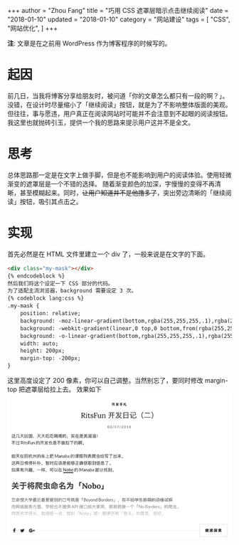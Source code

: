 +++
author = "Zhou Fang"
title = "巧用 CSS 遮罩层暗示点击继续阅读"
date = "2018-01-10"
updated = "2018-01-10"
category = "网站建设"
tags = [
    "CSS",
    "网站优化",
]
+++

__注__: 文章是在之前用 WordPress 作为博客程序的时候写的。

# 起因

前几日，当我将博客分享给朋友时，被问道「你的文章怎么都只有一段的啊？」。
没错，在设计时尽量缩小了「继续阅读」按钮，就是为了不影响整体版面的美观。但往往，事与愿违，用户真正在阅读网站时可能并不会注意到不起眼的阅读按钮。
我这里也就抛砖引玉，提供一个我的思路来提示用户这并不是全文。
  
<!--more-->

# 思考
总体思路那一定是在文字上做手脚，但是也不能影响到用户的阅读体验。使用轻微渐变的遮罩层是一个不错的选择。
随着渐变颜色的加深，字慢慢的变得不再清晰，甚至模糊起来。同时，~~让用户知道并不是他撸多了~~，突出旁边清晰的「继续阅读」按钮，吸引其点击之。

# 实现
首先必然是在 HTML 文件里建立一个 div 了，一般来说是在文字的下面。
```html
<div class="my-mask"></div>
{% endcodeblock %}
然后我们将这个设定一下 CSS 部分的代码。
为了适配主流浏览器，background 需要设定 3 次。
{% codeblock lang:css %}
.my-mask {
	position: relative;
	background: -moz-linear-gradient(bottom,rgba(255,255,255,.1),rgba(255,255,255,0));
	background: -webkit-gradient(linear,0 top,0 bottom,from(rgba(255,255,255,0)),to(#fff));
	background: -o-linear-gradient(bottom,rgba(255,255,255,.1),rgba(255,255,255,0));
	width: auto;
	height: 200px;
	margin-top: -200px;
}
```

这里高度设定了 200 像素，你可以自己调整。当然别忘了，要同时修改 margin-top 把遮罩层给拉上去。
效果如下
![简单示例](example.png)